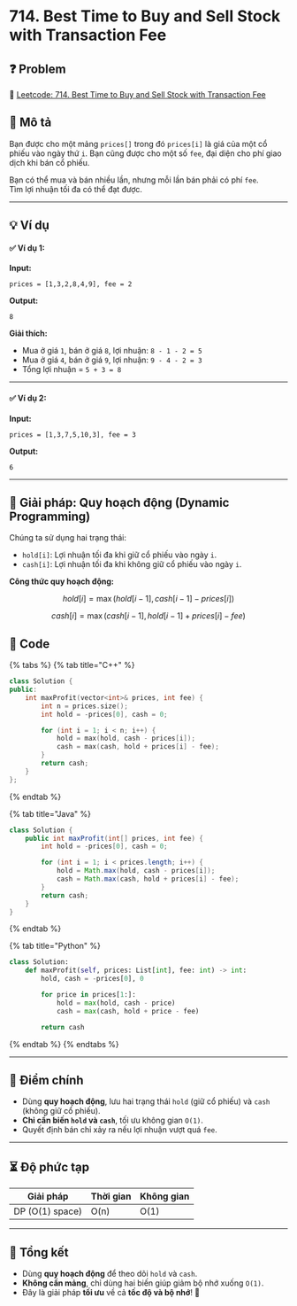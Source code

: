 # 714. Best Time to Buy and Sell Stock with Transaction Fee

## **❓ Problem**

🔗 [Leetcode: 714. Best Time to Buy and Sell Stock with Transaction Fee](https://leetcode.com/problems/best-time-to-buy-and-sell-stock-with-transaction-fee)

## **📝 Mô tả**

Bạn được cho một mảng `prices[]` trong đó `prices[i]` là giá của một cổ phiếu vào ngày thứ `i`. Bạn cũng được cho một số `fee`, đại diện cho phí giao dịch khi bán cổ phiếu.

Bạn có thể mua và bán nhiều lần, nhưng mỗi lần bán phải có phí `fee`.\
Tìm lợi nhuận tối đa có thể đạt được.

***

## **💡 Ví dụ**

#### ✅ Ví dụ 1:

**Input:**

```plaintext
prices = [1,3,2,8,4,9], fee = 2
```

**Output:**

```plaintext
8
```

**Giải thích:**

* Mua ở giá `1`, bán ở giá `8`, lợi nhuận: `8 - 1 - 2 = 5`
* Mua ở giá `4`, bán ở giá `9`, lợi nhuận: `9 - 4 - 2 = 3`
* Tổng lợi nhuận = `5 + 3 = 8`

***

#### ✅ Ví dụ 2:

**Input:**

```plaintext
prices = [1,3,7,5,10,3], fee = 3
```

**Output:**

```plaintext
6
```

***

## **🚀 Giải pháp: Quy hoạch động (Dynamic Programming)**

Chúng ta sử dụng hai trạng thái:

* `hold[i]`: Lợi nhuận tối đa khi giữ cổ phiếu vào ngày `i`.
* `cash[i]`: Lợi nhuận tối đa khi không giữ cổ phiếu vào ngày `i`.

**Công thức quy hoạch động:**

$$
hold[i] = \max(hold[i-1], cash[i-1] - prices[i])
$$

$$
cash[i] = \max(cash[i-1], hold[i-1] + prices[i] - fee)
$$

## **📜 Code**

{% tabs %}
{% tab title="C++" %}
```cpp
class Solution {
public:
    int maxProfit(vector<int>& prices, int fee) {
        int n = prices.size();
        int hold = -prices[0], cash = 0;

        for (int i = 1; i < n; i++) {
            hold = max(hold, cash - prices[i]);
            cash = max(cash, hold + prices[i] - fee);
        }
        return cash;
    }
};
```
{% endtab %}

{% tab title="Java" %}
```java
class Solution {
    public int maxProfit(int[] prices, int fee) {
        int hold = -prices[0], cash = 0;

        for (int i = 1; i < prices.length; i++) {
            hold = Math.max(hold, cash - prices[i]);
            cash = Math.max(cash, hold + prices[i] - fee);
        }
        return cash;
    }
}
```
{% endtab %}

{% tab title="Python" %}
```python
class Solution:
    def maxProfit(self, prices: List[int], fee: int) -> int:
        hold, cash = -prices[0], 0

        for price in prices[1:]:
            hold = max(hold, cash - price)
            cash = max(cash, hold + price - fee)

        return cash
```
{% endtab %}
{% endtabs %}

***

## **🎯 Điểm chính**

* Dùng **quy hoạch động**, lưu hai trạng thái `hold` (giữ cổ phiếu) và `cash` (không giữ cổ phiếu).
* **Chỉ cần biến `hold` và `cash`**, tối ưu không gian `O(1)`.
* Quyết định bán chỉ xảy ra nếu lợi nhuận vượt quá `fee`.

***

## **⏳ Độ phức tạp**

| Giải pháp       | Thời gian | Không gian |
| --------------- | --------- | ---------- |
| DP (O(1) space) | O(n)      | O(1)       |

***

## **📌 Tổng kết**

* Dùng **quy hoạch động** để theo dõi `hold` và `cash`.
* **Không cần mảng**, chỉ dùng hai biến giúp giảm bộ nhớ xuống `O(1)`.
* Đây là giải pháp **tối ưu** về cả **tốc độ và bộ nhớ**! 🚀
